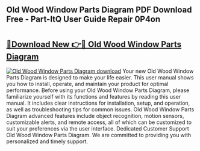 ## Old Wood Window Parts Diagram PDF Download Free - Part-ItQ User Guide Repair 0P4on

# <h2><a href="http://dfmv9fg.blite.top/?on=Old+Wood+Window+Parts+Diagram">🔗Download New 👉🔴 Old Wood Window Parts Diagram</a></h2>

[![Old Wood Window Parts Diagram download](https://i.imgur.com/lujVjoI.png)](http://dfmv9fg.blite.top/?on=Old+Wood+Window+Parts+Diagram)
Your new Old Wood Window Parts Diagram is designed to make your life easier. This user manual shows you how to install, operate, and maintain your product for optimal performance. Before using your Old Wood Window Parts Diagram, please familiarize yourself with its functions and features by reading this user manual. It includes clear instructions for installation, setup, and operation, as well as troubleshooting tips for common issues. Old Wood Window Parts Diagram advanced features include object recognition, motion sensors, customizable alerts, and remote access, all of which can be customized to suit your preferences via the user interface. Dedicated Customer Support Old Wood Window Parts Diagram. We are committed to providing you with personalized and timely support.
